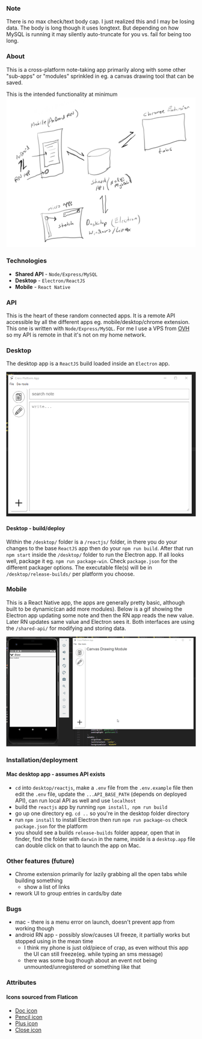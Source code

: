 ### Note
There is no max check/text body cap. I just realized this and I may be losing data. The body is long though it uses longtext. But depending on how MySQL is running it may silently auto-truncate for you vs. fail for being too long.

### About
This is a cross-platform note-taking app primarily along with some other "sub-apps" or "modules" sprinkled in eg. a canvas drawing tool that can be saved.

This is the intended functionality at minimum
![cross platform design](./architecture.PNG)

### Technologies
* **Shared API** - `Node/Express/MySQL`
* **Desktop** - `Electron/ReactJS`
* **Mobile** - `React Native`

### API
This is the heart of these random connected apps. It is a remote API accessible by all the different apps eg. mobile/desktop/chrome extension. This one is written with `Node/Express/MySQL`. For me I use a VPS from [OVH](https://www.ovh.com/world/) so my API is remote in that it's not on my home network.

### Desktop
The desktop app is a `ReactJS` build loaded inside an `Electron` app.

![current design and functionality as of 04/26/2020](./electron-basic-app-based-on-reactjs-04-26-2020.gif)

#### Desktop - build/deploy
Within the `/desktop/` folder is a `/reactjs/` folder, in there you do your changes to the base `ReactJS` app then do your `npm run build`.
After that run `npm start` inside the `/desktop/` folder to run the Electron app. If all looks well, package it eg. `npm run package-win`.
Check `package.json` for the different packager options.
The executable file(s) will be in `/desktop/release-builds/` per platform you choose.

### Mobile
This is a React Native app, the apps are generally pretty basic, although built to be dynamic(can add more modules).
Below is a gif showing the Electron app updating some note and then the RN app reads the new value. Later RN updates same value and Electron sees it. Both interfaces are using the `/shared-api/` for modifying and storing data.

![current React Native app 04/30/2020](./react-native-app-04-29-2020.gif)

### Installation/deployment
#### Mac desktop app - assumes API exists

- `cd` into `desktop/reactjs`, make a `.env` file from the `.env.example` file then edit the `.env` file, update the `...API_BASE_PATH` (depends on deployed API), can run local API as well and use `localhost`
- build the `reactjs` app by running `npm install, npm run build`
- go up one directory eg. `cd ..` so you're in the desktop folder directory
- run `npm install` to install Electron then run `npm run package-os` check `package.json` for the platform
- you should see a builds `release-builds` folder appear, open that in finder, find the folder with `darwin` in the name, inside is a `desktop.app` file can double click on that to launch the app on Mac.

### Other features (future)
- Chrome extension primarily for lazily grabbing all the open tabs while building something
  - show a list of links
- rework UI to group entries in cards/by date

### Bugs
- mac - there is a menu error on launch, doesn't prevent app from working though
- android RN app - possibly slow/causes UI freeze, it partially works but stopped using in the mean time
  - I think my phone is just old/piece of crap, as even without this app the UI can still freeze(eg. while typing an sms message)
  - there was some bug though about an event not being unmounted/unregistered or something like that

### Attributes
#### Icons sourced from Flaticon
* [Doc icon](https://www.flaticon.com/authors/monkik)
* [Pencil icon](https://www.flaticon.com/authors/those-icons)
* [Plus icon](https://www.flaticon.com/authors/pixel-perfect)
* [Close icon](https://www.flaticon.com/authors/roundicons)
